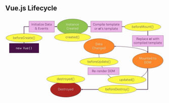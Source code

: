 ## Vue.js  Lifecycle

![lc](https://github.com/vgorbic1/Tutorials/blob/master/JavaScript/Vue/images/lc.jpg)
